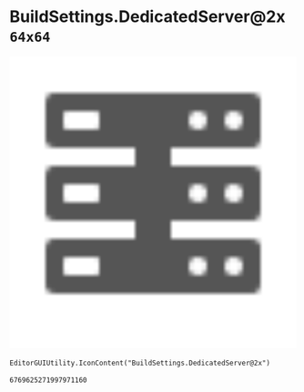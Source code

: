# BuildSettings.DedicatedServer@2x `64x64`
<img src="/img/BuildSettings.DedicatedServer@2x.png" width=512 height=512>

``` CSharp
EditorGUIUtility.IconContent("BuildSettings.DedicatedServer@2x")
```
```
6769625271997971160
```
